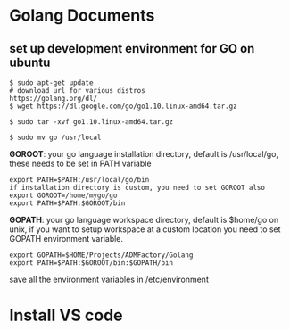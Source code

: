 # Golang Documents

## set up development environment for GO on ubuntu

```
$ sudo apt-get update
# download url for various distros
https://golang.org/dl/
$ wget https://dl.google.com/go/go1.10.linux-amd64.tar.gz

$ sudo tar -xvf go1.10.linux-amd64.tar.gz

$ sudo mv go /usr/local
```

**GOROOT**: your go language installation directory, default is /usr/local/go, these needs to be set in PATH variable  
```
export PATH=$PATH:/usr/local/go/bin  
if installation directory is custom, you need to set GOROOT also  
export GOROOT=/home/mygo/go  
export PATH=$PATH:$GOROOT/bin
```
**GOPATH**: your go language workspace directory, default is $home/go on unix, if you want to setup workspace at a custom location you need to set GOPATH environment variable.
```
export GOPATH=$HOME/Projects/ADMFactory/Golang  
export PATH=$PATH:$GOROOT/bin:$GOPATH/bin  
```
save all the environment variables in /etc/environment

# Install VS code

